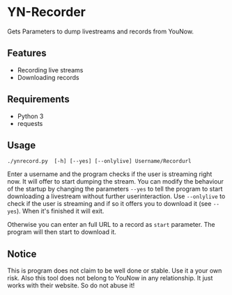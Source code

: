 # YN-Recorder
Gets Parameters to dump livestreams and records from YouNow.

## Features
* Recording live streams
* Downloading records

## Requirements
* Python 3
* requests

## Usage
```
./ynrecord.py  [-h] [--yes] [--onlylive] Username/Recordurl
```
Enter a username and the program checks if the user is streaming right now. It will offer to start dumping the stream. You can modify the behaviour of the startup by changing the parameters `--yes` to tell the program to start downloading a livestream without further userinteraction.
Use `--onlylive` to check if the user is streaming and if so it offers you to download it (see `--yes`). When it's finished it will exit.

Otherwise you can enter an full URL to a record as `start` parameter. The program will then start to download it.

## Notice
This is program does not claim to be well done or stable. Use it a your own risk.
Also this tool does not belong to YouNow in any relationship. It just works with their website. So do not abuse it!
